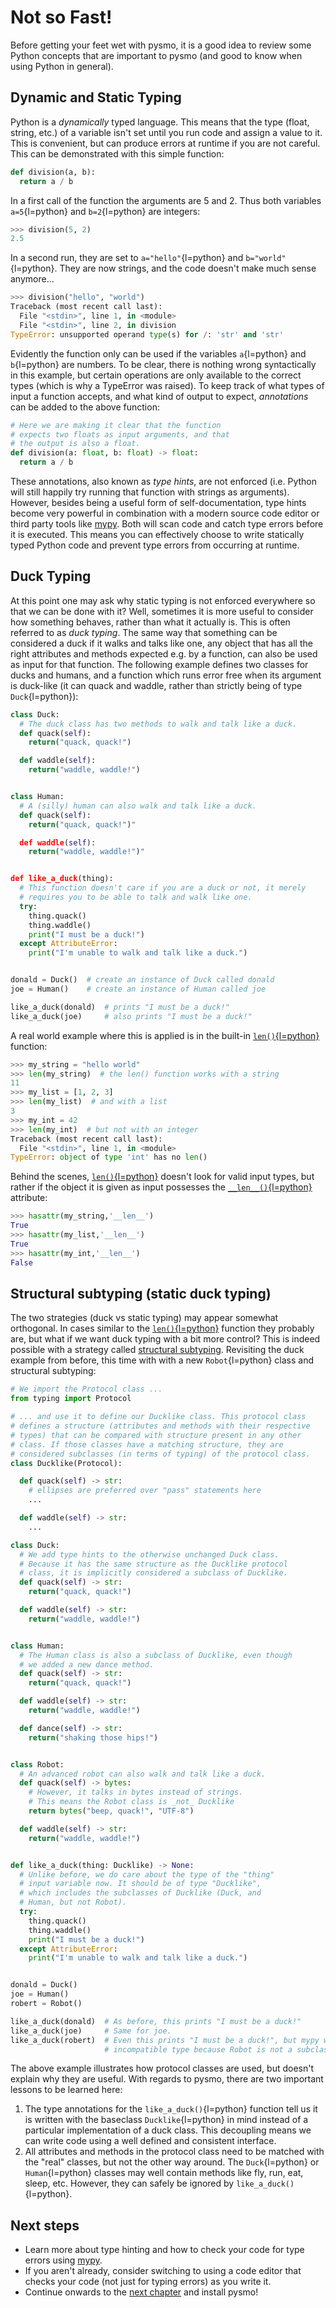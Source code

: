 # Not so Fast!

Before getting your feet wet with pysmo, it is a good idea to review some Python concepts
that are important to pysmo (and good to know when using Python in general).

## Dynamic and Static Typing

Python is a *dynamically* typed language. This means that the type (float, string, etc.)
of a variable isn't set until you run code and assign a value to it. This is convenient,
but can produce errors at runtime if you are not careful. This can be demonstrated with
this simple function:

```python
def division(a, b):
  return a / b
```

In a first call of the function the arguments are 5 and 2. Thus both variables
`a=5`{l=python} and `b=2`{l=python} are integers:

```python
>>> division(5, 2)
2.5
```

In a second run, they are set to `a="hello"`{l=python} and `b="world"`{l=python}. They
are now strings, and the code doesn't make much sense anymore...

```python
>>> division("hello", "world")
Traceback (most recent call last):
  File "<stdin>", line 1, in <module>
  File "<stdin>", line 2, in division
TypeError: unsupported operand type(s) for /: 'str' and 'str'
```

Evidently the function only can be used if the variables `a`{l=python} and `b`{l=python}
are numbers. To be clear, there is nothing wrong syntactically in this example, but
certain operations are only available to the correct types (which is why a TypeError was
raised). To keep track of what types of input a function accepts, and what kind of output
to expect, *annotations* can be added to the above function:

```python
# Here we are making it clear that the function
# expects two floats as input arguments, and that
# the output is also a float.
def division(a: float, b: float) -> float:
  return a / b
```

These annotations, also known as *type hints*, are not enforced (i.e. Python will still
happily try running that function with strings as arguments). However, besides being a
useful form of self-documentation, type hints become very powerful in combination with a
modern source code editor or third party tools like [mypy](inv:mypy#index). Both will
scan code and catch type errors before it is executed. This means you can effectively
choose to write statically typed Python code and prevent type errors from occurring at
runtime.

## Duck Typing

At this point one may ask why static typing is not enforced everywhere so that we can be
done with it? Well, sometimes it is more useful to consider how something behaves, rather
than what it actually is. This is often referred to as *duck typing*. The same way that
something can be considered a duck if it walks and talks like one, any object that has
all the right attributes and methods expected e.g. by a function, can also be used as
input for that function. The following example defines two classes for ducks and humans,
and a function which runs error free when its argument is duck-like (it can quack and
waddle, rather than strictly being of type `Duck`{l=python}):

```python
class Duck:
  # The duck class has two methods to walk and talk like a duck.
  def quack(self):
    return("quack, quack!")

  def waddle(self):
    return("waddle, waddle!")


class Human:
  # A (silly) human can also walk and talk like a duck.
  def quack(self):
    return("quack, quack!")"

  def waddle(self):
    return("waddle, waddle!")"


def like_a_duck(thing):
  # This function doesn't care if you are a duck or not, it merely
  # requires you to be able to talk and walk like one.
  try:
    thing.quack()
    thing.waddle()
    print("I must be a duck!")
  except AttributeError:
    print("I'm unable to walk and talk like a duck.")


donald = Duck()  # create an instance of Duck called donald
joe = Human()    # create an instance of Human called joe

like_a_duck(donald)  # prints "I must be a duck!"
like_a_duck(joe)     # also prints "I must be a duck!"
```

A real world example where this is applied is in the built-in
[`len()`{l=python}](inv:python#len) function:

```python
>>> my_string = "hello world"
>>> len(my_string)  # the len() function works with a string
11
>>> my_list = [1, 2, 3]
>>> len(my_list)  # and with a list
3
>>> my_int = 42
>>> len(my_int)  # but not with an integer
Traceback (most recent call last):
  File "<stdin>", line 1, in <module>
TypeError: object of type 'int' has no len()
```

Behind the scenes, [`len()`{l=python}](inv:python#len) doesn't look for valid input
types, but rather if the object it is given as input possesses the
[`__len__()`{l=python}](inv:python#object.__len__) attribute:

```python
>>> hasattr(my_string,'__len__')
True
>>> hasattr(my_list,'__len__')
True
>>> hasattr(my_int,'__len__')
False
```

## Structural subtyping (static duck typing)

The two strategies (duck vs static typing) may appear somewhat orthogonal. In cases
similar to the [`len()`{l=python}](inv:python#len) function they probably are, but what if we want
duck typing with a bit more control? This is indeed possible with a strategy called
[structural subtyping](inv:mypy#protocols). Revisiting the duck example from before,
this time with with a new `Robot`{l=python} class and structural subtyping:

```python
# We import the Protocol class ...
from typing import Protocol

# ... and use it to define our Ducklike class. This protocol class
# defines a structure (attributes and methods with their respective
# types) that can be compared with structure present in any other
# class. If those classes have a matching structure, they are
# considered subclasses (in terms of typing) of the protocol class.
class Ducklike(Protocol):

  def quack(self) -> str:
    # ellipses are preferred over "pass" statements here
    ...

  def waddle(self) -> str:
    ...

class Duck:
  # We add type hints to the otherwise unchanged Duck class.
  # Because it has the same structure as the Ducklike protocol
  # class, it is implicitly considered a subclass of Ducklike.
  def quack(self) -> str:
    return("quack, quack!")

  def waddle(self) -> str:
    return("waddle, waddle!")


class Human:
  # The Human class is also a subclass of Ducklike, even though
  # we added a new dance method.
  def quack(self) -> str:
    return("quack, quack!")

  def waddle(self) -> str:
    return("waddle, waddle!")

  def dance(self) -> str:
    return("shaking those hips!")


class Robot:
  # An advanced robot can also walk and talk like a duck.
  def quack(self) -> bytes:
    # However, it talks in bytes instead of strings.
    # This means the Robot class is _not_ Ducklike
    return bytes("beep, quack!", "UTF-8")

  def waddle(self) -> str:
    return("waddle, waddle!")


def like_a_duck(thing: Ducklike) -> None:
  # Unlike before, we do care about the type of the "thing"
  # input variable now. It should be of type "Ducklike",
  # which includes the subclasses of Ducklike (Duck, and
  # Human, but not Robot).
  try:
    thing.quack()
    thing.waddle()
    print("I must be a duck!")
  except AttributeError:
    print("I'm unable to walk and talk like a duck.")


donald = Duck()
joe = Human()
robert = Robot()

like_a_duck(donald)  # As before, this prints "I must be a duck!"
like_a_duck(joe)     # Same for joe.
like_a_duck(robert)  # Even this prints "I must be a duck!", but mypy will mark it
                     # incompatible type because Robot is not a subclass of Ducklike.
```

The above example illustrates how protocol classes are used, but doesn't explain why they
are useful. With regards to pysmo, there are two important lessons to be learned here:

1.  The type annotations for the `like_a_duck()`{l=python} function tell us it is written
    with the baseclass `Ducklike`{l=python} in mind instead of a particular
    implementation of a duck class. This decoupling means we can write code using a well
    defined and consistent interface.
2.  All attributes and methods in the protocol class need to be matched with the "real"
    classes, but not the other way around. The `Duck`{l=python} or `Human`{l=python}
    classes may well contain methods like fly, run, eat, sleep, etc. However, they can
    safely be ignored by `like_a_duck()`{l=python}.

## Next steps

* Learn more about type hinting and how to check your code for type errors using
  [mypy](inv:mypy#index).
* If you aren't already, consider switching to using a code editor that checks your code
  (not just for typing errors) as you write it.
* Continue onwards to the [next chapter](<project:installation.md#installing-pysmo>)
  and install pysmo!
